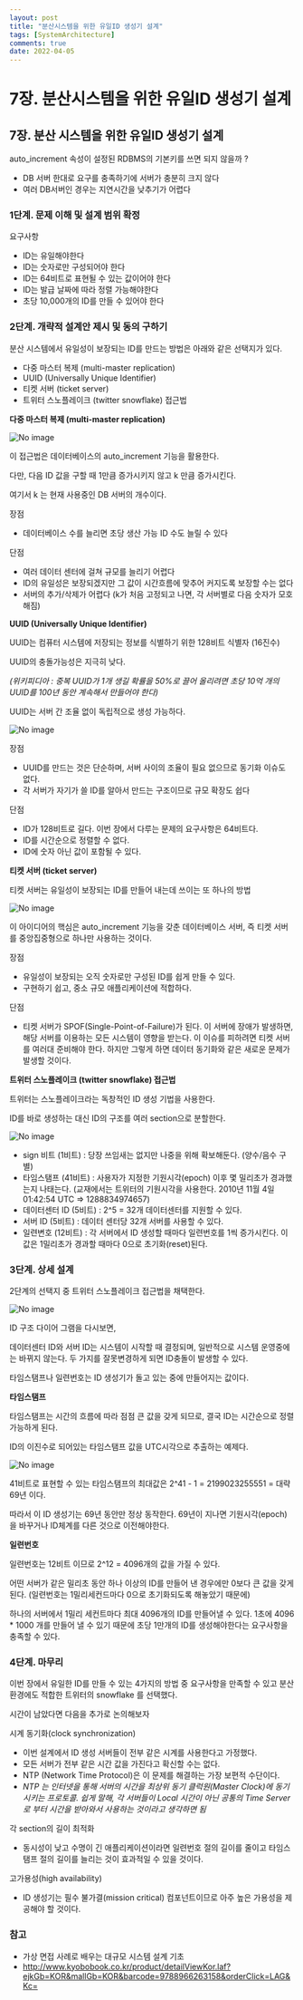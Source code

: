 ```yaml
---
layout: post
title: "분산시스템을 위한 유일ID 생성기 설계"
tags: [SystemArchitecture]
comments: true
date: 2022-04-05
---
```


# 7장. 분산시스템을 위한 유일ID 생성기 설계

## 7장. 분산 시스템을 위한 유일ID 생성기 설계

auto_increment 속성이 설정된 RDBMS의 기본키를 쓰면 되지 않을까 ?

- DB 서버 한대로 요구를 충족하기에 서버가 충분히 크지 않다
- 여러 DB서버인 경우는 지연시간을 낮추기가 어렵다

### 1단계. 문제 이해 및 설계 범위 확정

요구사항

- ID는 유일해야한다
- ID는 숫자로만 구성되어야 한다
- ID는 64비트로 표현될 수 있는 값이어야 한다
- ID는 발급 날짜에 따라 정렬 가능해야한다
- 초당 10,000개의 ID를 만들 수 있어야 한다

### 2단계. 개략적 설계안 제시 및 동의 구하기

분산 시스템에서 유일성이 보장되는 ID를 만드는 방법은 아래와 같은 선택지가 있다.

- 다중 마스터 복제 (multi-master replication)
- UUID (Universally Unique Identifier)
- 티켓 서버 (ticket server)
- 트위터 스노플레이크 (twitter snowflake) 접근법

**다중 마스터 복제 (multi-master replication)**

![No image](/assets/posts/20220405/Untitled.png)

이 접근법은 데이터베이스의 auto_increment 기능을 활용한다.

다만, 다음 ID 값을 구할 때 1만큼 증가시키지 않고 k 만큼 증가시킨다.

여기서 k 는 현재 사용중인 DB 서버의 개수이다.

장점

- 데이터베이스 수를 늘리면 초당 생산 가능 ID 수도 늘릴 수 있다

단점

- 여러 데이터 센터에 걸쳐 규모를 늘리기 어렵다
- ID의 유일성은 보장되겠지만 그 값이 시간흐름에 맞추어 커지도록 보장할 수는 없다
- 서버의 추가/삭제가 어렵다 (k가 처음 고정되고 나면, 각 서버별로 다음 숫자가 모호해짐)

**UUID (Universally Unique Identifier)**

UUID는 컴퓨터 시스템에 저장되는 정보를 식별하기 위한 128비트 식별자 (16진수)

UUID의 충돌가능성은 지극히 낮다.

*(위키피디아 : 중복 UUID가 1개 생길 확률을 50%로 끌어 올리려면 초당 10억 개의 UUID를 100년 동안 계속해서 만들어야 한다)*

UUID는 서버 간 조율 없이 독립적으로 생성 가능하다.

![No image](/assets/posts/20220405/Untitled1.png)

장점

- UUID를 만드는 것은 단순하며, 서버 사이의 조율이 필요 없으므로 동기화 이슈도 없다.
- 각 서버가 자기가 쓸 ID를 알아서 만드는 구조이므로 규모 확장도 쉽다

단점

- ID가 128비트로 길다. 이번 장에서 다루는 문제의 요구사항은 64비트다.
- ID를 시간순으로 정렬할 수 없다.
- ID에 숫자 아닌 값이 포함될 수 있다.

**티켓 서버 (ticket server)**

티켓 서버는 유일성이 보장되는 ID를 만들어 내는데 쓰이는 또 하나의 방법

![No image](/assets/posts/20220405/Untitled2.png)

이 아이디어의 핵심은 auto_increment 기능을 갖춘 데이터베이스 서버, 즉 티켓 서버를 중앙집중형으로 하나만 사용하는 것이다.

장점

- 유일성이 보장되는 오직 숫자로만 구성된 ID를 쉽게 만들 수 있다.
- 구현하기 쉽고, 중소 규모 애플리케이션에 적합하다.

단점

- 티켓 서버가 SPOF(Single-Point-of-Failure)가 된다. 이 서버에 장애가 발생하면, 해당 서버를 이용하는 모든 시스템이 영향을 받는다. 이 이슈를 피하려면 티켓 서버를 여러대 준비해야 한다. 하지만 그렇게 하면 데이터 동기화와 같은 새로운 문제가 발생할 것이다.

**트위터 스노플레이크 (twitter snowflake) 접근법**

트위터는 스노플레이크라는 독창적인 ID 생성 기법을 사용한다.

ID를 바로 생성하는 대신 ID의 구조를 여러 section으로 분할한다.

![No image](/assets/posts/20220405/Untitled3.png)

- sign 비트 (1비트) : 당장 쓰임새는 없지만 나중을 위해 확보해둔다. (양수/음수 구별)
- 타임스탬프 (41비트) : 사용자가 지정한 기원시각(epoch) 이후 몇 밀리초가 경과했는지 나태는다. (교재에서는 트위터의 기원시각을 사용한다. 2010년 11월 4일 01:42:54 UTC ⇒ 1288834974657)
- 데이터센터 ID (5비트) : 2^5 = 32개 데이터센터를 지원할 수 있다.
- 서버 ID (5비트) : 데이터 센터당 32개 서버를 사용할 수 있다.
- 일련변호 (12비트) : 각 서버에서 ID 생성할 때마다 일련번호를 1씩 증가시킨다. 이 값은 1밀리초가 경과할 때마다 0으로 초기화(reset)된다.

### 3단계. 상세 설계

2단계의 선택지 중 트위터 스노플레이크 접근법을 채택한다.

![No image](/assets/posts/20220405/Untitled3.png)

ID 구조 다이어 그램을 다시보면,

데이터센터 ID와 서버 ID는 시스템이 시작할 때 결정되며, 일반적으로 시스템 운영중에는 바뀌지 않는다. 두 가지를 잘못변경하게 되면 ID충돌이 발생할 수 있다. 

타임스탬프나 일련번호는 ID 생성기가 돌고 있는 중에 만들어지는 값이다. 

**타임스탬프**

타임스탬프는 시간의 흐름에 따라 점점 큰 값을 갖게 되므로, 결국 ID는 시간순으로 정렬 가능하게 된다.

ID의 이진수로 되어있는 타임스탬프 값을 UTC시각으로 추출하는 예제다.

![No image](/assets/posts/20220405/Untitled4.png)

41비트로 표현할 수 있는 타임스탬프의 최대값은 2^41 - 1 = 2199023255551 = 대략 69년 이다.

따라서 이 ID 생성기는 69년 동안만 정상 동작한다. 69년이 지나면 기원시각(epoch)을 바꾸거나 ID체계를 다른 것으로 이전해야한다.

**일련번호**

일련번호는 12비트 이므로 2^12 = 4096개의 값을 가질 수 있다.

어떤 서버가 같은 밀리초 동안 하나 이상의 ID를 만들어 낸 경우에만 0보다 큰 값을 갖게 된다. (일련번호는 1밀리세컨드마다 0으로 초기화되도록 해놓았기 때문에)

하나의 서버에서 1밀리 세컨트마다 최대 4096개의 ID를 만들어낼 수 있다. 1초에 4096 * 1000 개를 만들어 낼 수 있기 때문에 초당 1만개의 ID를 생성해야한다는 요구사항을 충족할 수 있다.

### 4단계. 마무리

이번 장에서 유일한 ID를 만들 수 있는 4가지의 방법 중 요구사항을 만족할 수 있고 분산환경에도 적합한 트위터의 snowflake 를 선택했다.

시간이 남았다면 다음을 추가로 논의해보자

시계 동기화(clock synchronization) 

- 이번 설계에서 ID 생성 서버들이 전부 같은 시계를 사용한다고 가정했다.
- 모든 서버가 전부 같은 시간 값을 가진다고 확신할 수는 없다.
- NTP (Network Time Protocol)은 이 문제를 해결하는 가장 보편적 수단이다.
- *NTP 는 인터넷을 통해 서버의 시간을 최상위 동기 클럭원(Master Clock)에 동기시키는 프로토콜. 쉽게 말해, 각 서버들이 Local 시간이 아닌 공통의 Time Server로 부터 시간을 받아와서 사용하는 것이라고 생각하면 됨*

각 section의 길이 최적화 

- 동시성이 낮고 수명이 긴 애플리케이션이라면 일련번호 절의 길이를 줄이고 타임스탬프 절의 길이를 늘리는 것이 효과적일 수 있을 것이다.

고가용성(high availability)

- ID 생성기는 필수 불가결(mission critical) 컴포넌트이므로 아주 높은 가용성을 제공해야 할 것이다.


### 참고
- 가상 면접 사례로 배우는 대규모 시스템 설계 기초
- http://www.kyobobook.co.kr/product/detailViewKor.laf?ejkGb=KOR&mallGb=KOR&barcode=9788966263158&orderClick=LAG&Kc=